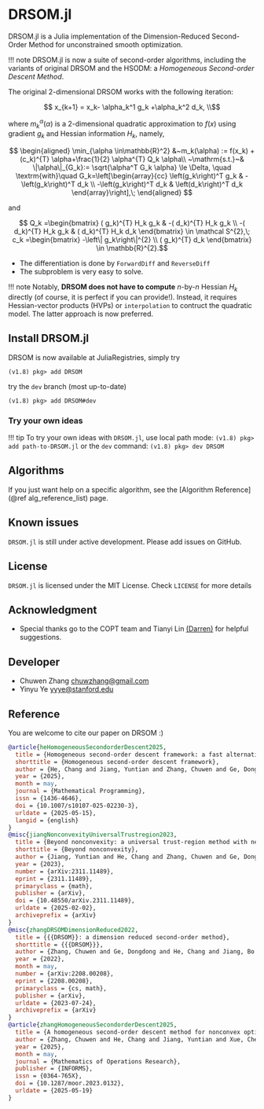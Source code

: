 # DRSOM.jl

DRSOM.jl is a Julia implementation of the Dimension-Reduced Second-Order Method for unconstrained smooth optimization. 

!!! note
	DRSOM.jl is now a suite of second-order algorithms, including the variants of original DRSOM and the HSODM: a *Homogeneous Second-order Descent Method*.


The original 2-dimensional DRSOM works with the following iteration:

```math
        x_{k+1}     = x_k- \alpha_k^1 g_k +\alpha_k^2 d_k, \\
```
where  $m_k^\alpha(\alpha)$ is a 2-dimensional quadratic approximation to $f(x)$ using gradient $g_k$ and Hessian information $H_k$, namely,
```math
  \begin{aligned}
    \min_{\alpha \in\mathbb{R}^2} &~m_k(\alpha) := f(x_k) + (c_k)^{T} \alpha+\frac{1}{2} \alpha^{T} Q_k \alpha\\
    ~\mathrm{s.t.}~& \|\alpha\|_{G_k}:= \sqrt{\alpha^T G_k \alpha} \le \Delta, \quad \textrm{with}\quad G_k=\left[\begin{array}{cc}
\left(g_k\right)^T g_k & -\left(g_k\right)^T d_k \\
-\left(g_k\right)^T d_k & \left(d_k\right)^T d_k
\end{array}\right],\;   
  \end{aligned} 
```
and
```math

Q_k =\begin{bmatrix}
	( g_k)^{T} H_k g_k  & -( d_k)^{T} H_k g_k \\
	-( d_k)^{T} H_k g_k & ( d_k)^{T} H_k d_k
	\end{bmatrix} \in \mathcal S^{2},\; 
c_k =\begin{bmatrix}
	-\left\| g_k\right\|^{2} \\
	( g_k)^{T} d_k
	\end{bmatrix} \in \mathbb{R}^{2}.
```

- The differentiation is done by `ForwardDiff` and `ReverseDiff` 
- The subproblem is very easy to solve.

!!! note
	Notably, **DRSOM does not have to compute** $n$-by-$n$ Hessian $H_k$ directly (of course, it is perfect if you can provide!).
	Instead, it requires Hessian-vector products (HVPs) or `interpolation` to contruct the quadratic model. The latter approach is now preferred.
	




## Install DRSOM.jl

DRSOM is now available at JuliaRegistries, simply try
```
(v1.8) pkg> add DRSOM
```
try the `dev` branch (most up-to-date)
```
(v1.8) pkg> add DRSOM#dev
```

### Try your own ideas
!!! tip
    To try your own ideas with `DRSOM.jl`, 
	use local path mode:
	```
	(v1.8) pkg> add path-to-DRSOM.jl
	``` 
	or the `dev` command:
	```
	(v1.8) pkg> dev DRSOM
	``` 



## Algorithms

If you just want help on a specific algorithm, see the [Algorithm Reference](@ref alg_reference_list) page.

## Known issues
`DRSOM.jl` is still under active development. Please add issues on GitHub.

## License
`DRSOM.jl` is licensed under the MIT License. Check `LICENSE` for more details

## Acknowledgment

- Special thanks go to the COPT team and Tianyi Lin [(Darren)](https://tydlin.github.io/) for helpful suggestions.

## Developer

- Chuwen Zhang <chuwzhang@gmail.com>
- Yinyu Ye     <yyye@stanford.edu>

## Reference
You are welcome to cite our paper on DRSOM :)
```bibtex
@article{heHomogeneousSecondorderDescent2025,
  title = {Homogeneous second-order descent framework: a fast alternative to {{Newton-type}} methods},
  shorttitle = {Homogeneous second-order descent framework},
  author = {He, Chang and Jiang, Yuntian and Zhang, Chuwen and Ge, Dongdong and Jiang, Bo and Ye, Yinyu},
  year = {2025},
  month = may,
  journal = {Mathematical Programming},
  issn = {1436-4646},
  doi = {10.1007/s10107-025-02230-3},
  urldate = {2025-05-15},
  langid = {english}
}
@misc{jiangNonconvexityUniversalTrustregion2023,
  title = {Beyond nonconvexity: a universal trust-region method with new analyses},
  shorttitle = {Beyond nonconvexity},
  author = {Jiang, Yuntian and He, Chang and Zhang, Chuwen and Ge, Dongdong and Jiang, Bo and Ye, Yinyu},
  year = {2023},
  number = {arXiv:2311.11489},
  eprint = {2311.11489},
  primaryclass = {math},
  publisher = {arXiv},
  doi = {10.48550/arXiv.2311.11489},
  urldate = {2025-02-02},
  archiveprefix = {arXiv}
}
@misc{zhangDRSOMDimensionReduced2022,
  title = {{{DRSOM}}: a dimension reduced second-order method},
  shorttitle = {{{DRSOM}}},
  author = {Zhang, Chuwen and Ge, Dongdong and He, Chang and Jiang, Bo and Jiang, Yuntian and Ye, Yinyu},
  year = {2022},
  month = may,
  number = {arXiv:2208.00208},
  eprint = {2208.00208},
  primaryclass = {cs, math},
  publisher = {arXiv},
  urldate = {2023-07-24},
  archiveprefix = {arXiv}
}
@article{zhangHomogeneousSecondorderDescent2025,
  title = {A homogeneous second-order descent method for nonconvex optimization},
  author = {Zhang, Chuwen and He, Chang and Jiang, Yuntian and Xue, Chenyu and Jiang, Bo and Ge, Dongdong and Ye, Yinyu},
  year = {2025},
  month = may,
  journal = {Mathematics of Operations Research},
  publisher = {INFORMS},
  issn = {0364-765X},
  doi = {10.1287/moor.2023.0132},
  urldate = {2025-05-19}
}
```